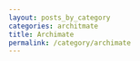 ```yaml
---
layout: posts_by_category
categories: architmate
title: Archimate
permalink: /category/archimate
---
```

